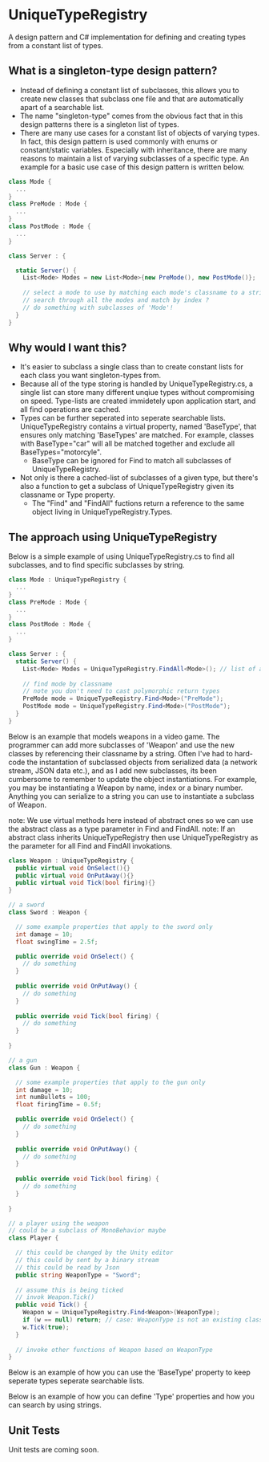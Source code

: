# UniqueTypeRegistry
A design pattern and C# implementation for defining and creating types from a constant list of types.

## What is a singleton-type design pattern?
* Instead of defining a constant list of subclasses, this allows you to create new classes that subclass one file and that are automatically apart of a searchable list.
* The name "singleton-type" comes from the obvious fact that in this design patterns there is a singleton list of types.
* There are many use cases for a constant list of objects of varying types. In fact, this design pattern is used commonly with enums or constant/static variables. Especially with inheritance, there are many reasons to maintain a list of varying subclasses of a specific type. An example for a basic use case of this design pattern is written below.
```c#
class Mode {
  ...
}
class PreMode : Mode {
  ...
}
class PostMode : Mode {
  ...
}

class Server : {

  static Server() {
    List<Mode> Modes = new List<Mode>{new PreMode(), new PostMode()};
  
    // select a mode to use by matching each mode's classname to a string
    // search through all the modes and match by index ?
    // do something with subclasses of 'Mode'!
  }
}
```

## Why would I want this?
* It's easier to subclass a single class than to create constant lists for each class you want singleton-types from.
* Because all of the type storing is handled by UniqueTypeRegistry.cs, a single list can store many different unqiue types without compromising on speed. Type-lists are created immidetely upon application start, and all find operations are cached.
* Types can be further seperated into seperate searchable lists. UniqueTypeRegistry contains a virtual property, named 'BaseType', that ensures only matching 'BaseTypes' are matched. For example, classes with BaseType="car" will all be matched together and exclude all BaseTypes="motorcyle".
    - BaseType can be ignored for Find to match all subclasses of UniqueTypeRegistry.
* Not only is there a cached-list of subclasses of a given type, but there's also a function to get a subclass of UniqueTypeRegistry given its classname or Type property.
    -  The "Find" and "FindAll" fuctions return a reference to the same object living in UniqueTypeRegistry.Types.

## The approach using UniqueTypeRegistry
Below is a simple example of using UniqueTypeRegistry.cs to find all subclasses, and to find specific subclasses by string.
```c#
class Mode : UniqueTypeRegistry {
  ...
}
class PreMode : Mode {
  ...
}
class PostMode : Mode {
  ...
}

class Server : {  
  static Server() {
    List<Mode> Modes = UniqueTypeRegistry.FindAll<Mode>(); // list of all subclasses of mode
    
    // find mode by classname
    // note you don't need to cast polymorphic return types
    PreMode mode = UniqueTypeRegistry.Find<Mode>("PreMode");
    PostMode mode = UniqueTypeRegistry.Find<Mode>("PostMode");
  }
}
```

Below is an example that models weapons in a video game. The programmer can add more subclasses of 'Weapon' and use the new classes by referencing their classname by a string. Often I've had to hard-code the instantation of subclassed objects from serialized data (a network stream, JSON data etc.), and as I add new subclasses, its been cumbersome to remember to update the object instantiations. For example, you may be instantiating a Weapon by name, index or a binary number. Anything you can serialize to a string you can use to instantiate a subclass of Weapon.

note: We use virtual methods here instead of abstract ones so we can use the abstract class as a type parameter in Find and FindAll.
note: If an abstract class inherits UniqueTypeRegistry then use UniqueTypeRegistry as the parameter for all Find and FindAll invokations.
```c#
class Weapon : UniqueTypeRegistry {
  public virtual void OnSelect(){}
  public virtual void OnPutAway(){}
  public virtual void Tick(bool firing){}
}

// a sword
class Sword : Weapon {

  // some example properties that apply to the sword only
  int damage = 10;
  float swingTime = 2.5f;

  public override void OnSelect() {
    // do something
  }
  
  public override void OnPutAway() {
    // do something
  }
  
  public override void Tick(bool firing) {
    // do something
  }
  
}

// a gun
class Gun : Weapon {

  // some example properties that apply to the gun only
  int damage = 10;
  int numBullets = 100;
  float firingTime = 0.5f;

  public override void OnSelect() {
    // do something
  }
  
  public override void OnPutAway() {
    // do something
  }
  
  public override void Tick(bool firing) {
    // do something
  }
  
}

// a player using the weapon
// could be a subclass of MonoBehavior maybe
class Player {

  // this could be changed by the Unity editor
  // this could by sent by a binary stream
  // this could be read by Json
  public string WeaponType = "Sword"; 
  
  // assume this is being ticked
  // invok Weapon.Tick()
  public void Tick() {
    Weapon w = UniqueTypeRegistry.Find<Weapon>(WeaponType);
    if (w == null) return; // case: WeaponType is not an existing classname
    w.Tick(true);
  }
  
  // invoke other functions of Weapon based on WeaponType
}
```
Below is an example of how you can use the 'BaseType' property to keep seperate types seperate searchable lists.

Below is an example of how you can define 'Type' properties and how you can search by using strings.

## Unit Tests
Unit tests are coming soon.
